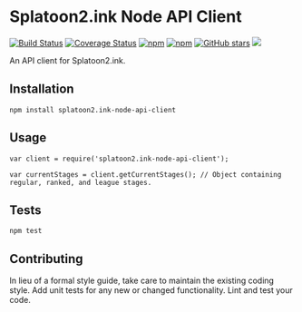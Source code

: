 Splatoon2.ink Node API Client
=========
[![Build Status](https://travis-ci.org/Dog2puppy/splatoon2.ink-node-api-client.svg?branch=master)](https://travis-ci.org/Dog2puppy/splatoon2.ink-node-api-client)
[![Coverage Status](https://coveralls.io/repos/github/Dog2puppy/splatoon2.ink-node-api-client/badge.svg?branch=master)](https://coveralls.io/github/Dog2puppy/splatoon2.ink-node-api-client?branch=master)
[![npm](https://img.shields.io/npm/v/splatoon2.ink-node-api-client.svg)]()
[![npm](https://img.shields.io/npm/dt/express.svg)](https://www.npmjs.com/package/splatoon2.ink-node-api-client)
[![GitHub stars](https://img.shields.io/github/stars/Dog2puppy/splatoon2.ink-node-api-client.svg?style=social&label=Stars)](https://github.com/Dog2puppy/splatoon2.ink-node-api-client)
[![](https://data.jsdelivr.com/v1/package/npm/splatoon2.ink-node-api-client/badge?style=rounded)](https://www.jsdelivr.com/package/npm/splatoon2.ink-node-api-client)

An API client for Splatoon2.ink.

## Installation

  `npm install splatoon2.ink-node-api-client`

## Usage

    var client = require('splatoon2.ink-node-api-client');

    var currentStages = client.getCurrentStages(); // Object containing regular, ranked, and league stages.


## Tests

  `npm test`

## Contributing

In lieu of a formal style guide, take care to maintain the existing coding style. Add unit tests for any new or changed functionality. Lint and test your code.
